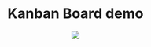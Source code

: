 <h1 align="center">Kanban Board demo</h1>
<p align="center">
	
  <img src= "Kanban-board-video.gif">
</p>
